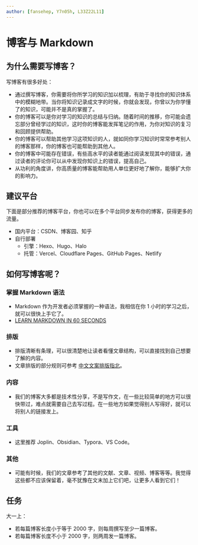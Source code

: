 ```yaml
---
author: [fansehep, Y7n05h, L33Z22L11]
---
```


# 博客与 Markdown

## 为什么需要写博客？

写博客有很多好处：

- 通过撰写博客，你需要将你所学习的知识加以梳理，有助于寻找你的知识体系中的模糊地带。当你将知识记录成文字的时候，你就会发现，你曾以为你学懂了的知识，可能并不是真的掌握了。
- 你的博客可以是你对学习的知识的总结与归纳。随着时间的推移，你可能会遗忘部分曾经学过的知识，这时你的博客能发挥笔记的作用，为你对知识的复习和回顾提供帮助。
- 你的博客可以帮助其他学习这项知识的人，就如同你学习知识时常常参考别人的博客那样，你的博客也可能帮助到其他人。
- 你的博客中可能存在错误，有些高水平的读者能通过阅读发现其中的错误，通过读者的评论你可以从中发现你知识上的错误，提高自己。
- 从功利的角度讲，你高质量的博客能帮助用人单位更好地了解你，能够扩大你的影响力。

## 建议平台

下面是部分推荐的博客平台，你也可以在多个平台同步发布你的博客，获得更多的流量。

- 国内平台：CSDN、博客园、知乎
- 自行部署
    - 引擎：Hexo、Hugo、Halo
    - 托管：Vercel、Cloudflare Pages、GitHub Pages、Netlify

## 如何写博客呢？

### 掌握 Markdown 语法

- Markdown 作为开发者必须掌握的一种语法，我相信在你 1 小时的学习之后，就可以很快上手它了。
- [LEARN MARKDOWN IN 60 SECONDS](https://commonmark.org/help/)

### 排版

- 排版清晰有条理，可以很清楚地让读者看懂文章结构，可以直接找到自己想要了解的内容。
- 文章排版的部分规则可参考 [中文文案排版指北](https://github.com/sparanoid/chinese-copywriting-guidelines)。

### 内容

- 我们的博客大多都是技术性分享，不是写作文，在一些比较简单的地方可以很快带过，难点就需要自己去写过程。在一些地方如果觉得别人写得好，就可以将别人的链接发上。

### 工具

- 这里推荐 Joplin、Obsidian、Typora、VS Code。

### 其他

- 可能有时候，我们的文章参考了其他的文献、文章、视频、博客等等。我觉得这些都不应该保留着，毫不犹豫在文末加上它们吧，让更多人看到它们！

## 任务

大一上：

- 若每篇博客长度小于等于 2000 字，则每周撰写至少一篇博客。
- 若每篇博客长度不小于 2000 字，则两周发一篇博客。
